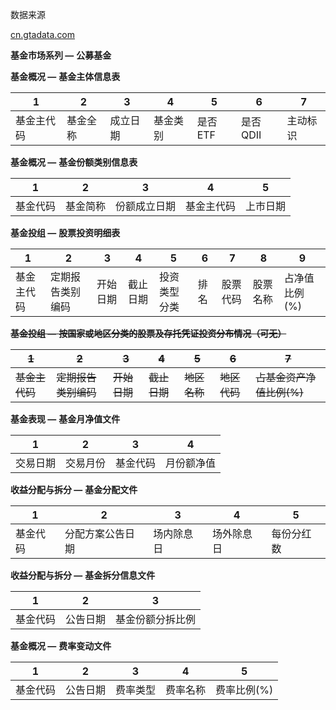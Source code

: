 数据来源

[cn.gtadata.com](https://cn.gtadata.com "国泰安数据库")

**基金市场系列 —** **公募基金**

**基金概况 —** **基金主体信息表**

| 1          | 2        | 3        | 4        | 5       | 6        | 7        |
| ---------- | -------- | -------- | -------- | ------- | -------- | -------- |
| 基金主代码 | 基金全称 | 成立日期 | 基金类别 | 是否ETF | 是否QDII | 主动标识 |

**基金概况 —** **基金份额类别信息表**

| 1        | 2        | 3            | 4          | 5        |
| -------- | -------- | ------------ | ---------- | -------- |
| 基金代码 | 基金简称 | 份额成立日期 | 基金主代码 | 上市日期 |

**基金投组 —** **股票投资明细表**

| 1          | 2                | 3        | 4        | 5            | 6    | 7        | 8        | 9             |
| ---------- | ---------------- | -------- | -------- | ------------ | ---- | -------- | -------- | ------------- |
| 基金主代码 | 定期报告类别编码 | 开始日期 | 截止日期 | 投资类型分类 | 排名 | 股票代码 | 股票名称 | 占净值比例(%) |

~~**基金投组 —** **按国家或地区分类的股票及存托凭证投资分布情况（可无）**~~

| ~~1~~          | ~~2~~                | ~~3~~        | ~~4~~        | ~~5~~        | ~~6~~        | ~~7~~                     |
| --------------- | --------------------- | ------------- | ------------- | ------------- | ------------- | -------------------------- |
| ~~基金主代码~~ | ~~定期报告类别编码~~ | ~~开始日期~~ | ~~截止日期~~ | ~~地区名称~~ | ~~地区代码~~ | ~~占基金资产净值比例(%)~~ |

**基金表现 —** **基金月净值文件**

| 1        | 2        | 3        | 4          |
| -------- | -------- | -------- | ---------- |
| 交易日期 | 交易月份 | 基金代码 | 月份额净值 |

**收益分配与拆分 —** **基金分配文件**

| 1        | 2                | 3          | 4          | 5          |
| -------- | ---------------- | ---------- | ---------- | ---------- |
| 基金代码 | 分配方案公告日期 | 场内除息日 | 场外除息日 | 每份分红数 |

**收益分配与拆分 —** **基金拆分信息文件**

| 1        | 2        | 3                |
| -------- | -------- | ---------------- |
| 基金代码 | 公告日期 | 基金份额分拆比例 |

**基金概况 —** **费率变动文件**

| 1        | 2        | 3        | 4        | 5           |
| -------- | -------- | -------- | -------- | ----------- |
| 基金代码 | 公告日期 | 费率类型 | 费率名称 | 费率比例(%) |

